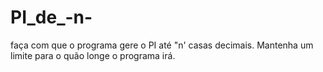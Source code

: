 # PI_de_-n-
faça com que o programa gere o PI até "n' casas decimais. Mantenha um limite para o quão longe o programa irá.
